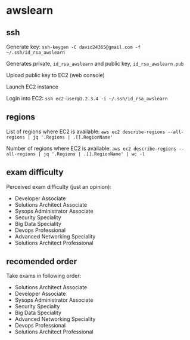 # awslearn

## ssh

Generate key: `ssh-keygen -C david24365@gmail.com -f ~/.ssh/id_rsa_awslearn`

  Generates private, `id_rsa_awslearn` and public key, `id_rsa_awslearn.pub`
  
Upload public key to EC2 (web console)

Launch EC2 instance

Login into EC2: `ssh ec2-user@1.2.3.4 -i ~/.ssh/id_rsa_awslearn`

## regions

List of regions where EC2 is available: `aws ec2 describe-regions --all-regions | jq '.Regions | .[].RegionName'`

Number of regions where EC2 is available: `aws ec2 describe-regions --all-regions | jq '.Regions | .[].RegionName' | wc -l`

## exam difficulty

Perceived exam difficulty (just an opinion):
- Developer Associate
- Solutions Architect Associate
- Sysops Administrator Associate
- Security Speciality
- Big Data Speciality
- Devops Professional
- Advanced Networking Speciality
- Solutions Architect Professional

## recomended order

Take exams in following order:
- Solutions Architect Associate
- Developer Associate
- Sysops Administrator Associate
- Security Specialty
- Big Data Speciality
- Advanced Networking Speciality
- Devops Professional
- Solutions Architect Professional
